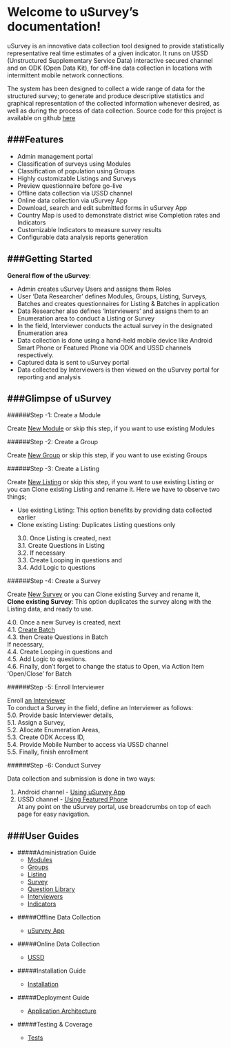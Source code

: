 Welcome to uSurvey’s documentation!
========
uSurvey is an innovative data collection tool designed to provide statistically representative real time estimates of a given indicator. It runs on USSD (Unstructured Supplementary Service Data) interactive secured channel and on ODK (Open Data Kit), for off-line data collection in locations with intermittent mobile network connections.

The system has been designed to collect a wide range of data for the structured survey; to generate and produce descriptive statistics and graphical representation of the collected information whenever desired, as well as during the process of data collection.
Source code for this project is available on github [here]()

###Features
------
* Admin management portal
* Classification of surveys using Modules
* Classification of population using Groups
* Highly customizable Listings and Surveys
* Preview questionnaire before go-live
* Offline data collection via USSD channel
* Online data collection via uSurvey App
* Download, search and edit submitted forms in uSurvey App
* Country Map is used to demonstrate district wise Completion rates and Indicators 
* Customizable Indicators to measure survey results
* Configurable data analysis reports generation

###Getting Started
------
**General flow of the uSurvey**:

* Admin creates uSurvey Users and assigns them Roles
* User ‘Data Researcher’ defines Modules, Groups, Listing, Surveys, Batches and creates questionnaires for Listing & Batches in application
* Data Researcher also defines ‘Interviewers’ and assigns them to an Enumeration area to conduct a Listing or Survey
* In the field, Interviewer conducts the actual survey in the designated Enumeration area
* Data collection is done using a hand-held mobile device like Android Smart Phone or Featured Phone via ODK and USSD channels respectively.
* Captured data is sent to uSurvey portal
* Data collected by Interviewers is then viewed on the uSurvey portal for reporting and analysis

###Glimpse of uSurvey 
------
######Step -1: Create a Module

Create [New Module](./User_Guides.md#modules) or skip this step, if you want to use existing Modules

######Step -2: Create a Group

Create [New Group](./User_Guides.md#groups) or skip this step, if you want to use existing Groups

######Step -3: Create a Listing 

Create [New Listing](./User_Guides.md#listing) or skip this step, if you want to use existing Listing or you can Clone existing Listing and rename it. Here we have to observe two things;

* Use existing Listing: This option benefits by providing data collected earlier
* Clone existing Listing: Duplicates Listing questions only

<ul style="list-style-type:none">
  <li>3.0. Once Listing is created, next</li>
  <li>3.1. Create Questions in Listing</li>
  <li>3.2. If necessary</li>
  <li>3.3. Create Looping in questions and</li>
  <li>3.4. Add Logic to questions</li>
</ul>

######Step -4: Create a Survey

Create [New Survey](./User_Guides.md#create-survey) or you can Clone existing Survey and rename it,<br>
**Clone existing Survey**: This option duplicates the survey along with the Listing data, and ready to use.

  4.0. Once a new Survey is created, next <br>
  4.1. [Create Batch](./User_Guides.md#batches) <br>
  4.3. then Create Questions in Batch <br>
     If necessary, <br>
  4.4. Create Looping in questions and <br> 
  4.5. Add Logic to questions. <br>
  4.6. Finally, don’t forget to change the status to Open, via Action Item ‘Open/Close’ for Batch

######Step -5: Enroll Interviewer

Enroll [an Interviewer](./User_Guides.md#interviewer) <br>
To conduct a Survey in the field, define an Interviewer as follows: <br>
 5.0. Provide basic Interviewer details, <br>
 5.1. Assign a Survey, <br>
 5.2. Allocate Enumeration Areas, <br>
 5.3. Create ODK Access ID, <br>
 5.4. Provide Mobile Number to access via USSD channel <br>
 5.5. Finally, finish enrollment <br>

######Step -6: Conduct Survey

Data collection and submission is done in two ways:

1. Android channel - [Using uSurvey App](./ODK_App.md)
2. USSD channel - [Using Featured Phone](./ussd-integration.md) <br>
At any point on the uSurvey portal, use breadcrumbs on top of each page for easy navigation.

###User Guides
------
+ #####Administration Guide
    - [Modules](./User_Guides.md#modules)
    - [Groups](./User_Guides.md#groups)
    - [Listing](./User_Guides.md#listing)
    - [Survey](./User_Guides.md#create-survey)
    - [Question Library](./User_Guides.md#library-questions)
    - [Interviewers](./User_Guides.md#interviewer)
    - [Indicators](./User_Guides.md#indicators)


* #####Offline Data Collection
    - [uSurvey App](./ODK_App.md)


* #####Online Data Collection
    - [USSD](ussd-integration.md)


* #####Installation Guide
    - [Installation](installation.md)


* #####Deployment Guide
    - [Application Architecture](deployment_guide.md)


* #####Testing & Coverage
    - [Tests](tests.md)
